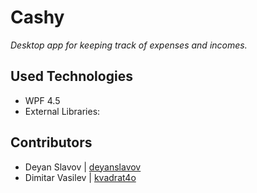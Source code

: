 # Cashy
*Desktop app for keeping track of expenses and incomes.*

## Used Technologies
- WPF 4.5
- External Libraries: 

## Contributors
- Deyan Slavov | [deyanslavov](https://github.com/deyanslavov)
- Dimitar Vasilev | [kvadrat4o](https://github.com/kvadrat4o)
